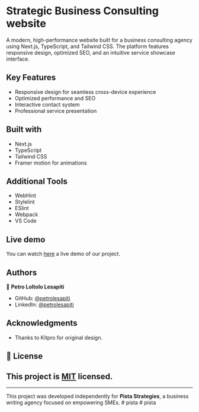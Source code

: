 # Strategic Business Consulting website

A modern, high-performance website built for a business consulting agency using Next.js, TypeScript, and Tailwind CSS. The platform features responsive design, optimized SEO, and an intuitive service showcase interface.

## Key Features

- Responsive design for seamless cross-device experience
- Optimized performance and SEO
- Interactive contact system
- Professional service presentation

## Built with

- Next.js
- TypeScript
- Tailwind CSS
- Framer motion for animations

## Additional Tools

- WebHint
- Stylelint
- ESlint
- Webpack
- VS Code

## Live demo

You can watch [here](https://pista-strategies-jcss.vercel.app/) a live demo of our project.

## Authors

👤 **Petro Loltolo Lesapiti**

- GitHub: [@petrolesapiti](https://github.com/Loltolo-Lesapiti)
- LinkedIn: [@petrolesapiti](https://www.linkedin.com/in/petrolesapitiloltolo/)

## Acknowledgments

- Thanks to Kitpro for original design.

## 📝 License

## This project is [MIT](./MIT.md) licensed.

---

This project was developed independently for **Pista Strategies**, a business writing agency focused on empowering SMEs.
#   p i s t a  
 #   p i s t a  
 